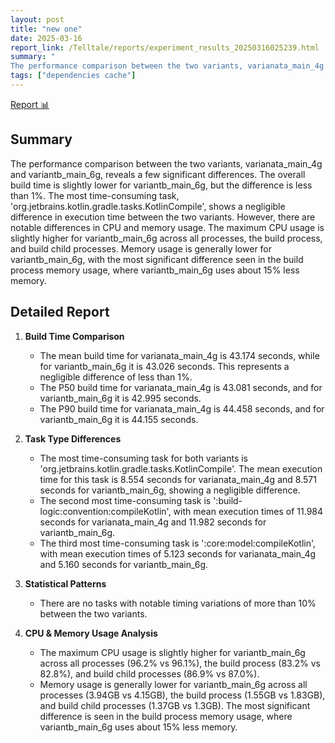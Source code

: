 ```yaml
---
layout: post
title: "new one"
date: 2025-03-16
report_link: /Telltale/reports/experiment_results_20250316025239.html
summary: " 
The performance comparison between the two variants, varianata_main_4g and variantb_main_6g, reveals a few significant differences. The overall build time is slightly lower for variantb_main_6g, but the difference is less than 1%. The most time-consuming task, 'org.jetbrains.kotlin.gradle.tasks.KotlinCompile', shows a negligible difference in execution time between the two variants. However, there are notable differences in CPU and memory usage. The maximum CPU usage is slightly higher for variantb_main_6g across all processes, the build process, and build child processes. Memory usage is generally lower for variantb_main_6g, with the most significant difference seen in the build process memory usage, where variantb_main_6g uses about 15% less memory."
tags: ["dependencies cache"]
---
```

[Report 📊](../../reports/experiment_results_20250316025239.html)
## Summary
The performance comparison between the two variants, varianata_main_4g and variantb_main_6g, reveals a few significant differences. The overall build time is slightly lower for variantb_main_6g, but the difference is less than 1%. The most time-consuming task, 'org.jetbrains.kotlin.gradle.tasks.KotlinCompile', shows a negligible difference in execution time between the two variants. However, there are notable differences in CPU and memory usage. The maximum CPU usage is slightly higher for variantb_main_6g across all processes, the build process, and build child processes. Memory usage is generally lower for variantb_main_6g, with the most significant difference seen in the build process memory usage, where variantb_main_6g uses about 15% less memory.

## Detailed Report

1. **Build Time Comparison**
   - The mean build time for varianata_main_4g is 43.174 seconds, while for variantb_main_6g it is 43.026 seconds. This represents a negligible difference of less than 1%.
   - The P50 build time for varianata_main_4g is 43.081 seconds, and for variantb_main_6g it is 42.995 seconds.
   - The P90 build time for varianata_main_4g is 44.458 seconds, and for variantb_main_6g it is 44.155 seconds.

2. **Task Type Differences**
   - The most time-consuming task for both variants is 'org.jetbrains.kotlin.gradle.tasks.KotlinCompile'. The mean execution time for this task is 8.554 seconds for varianata_main_4g and 8.571 seconds for variantb_main_6g, showing a negligible difference.
   - The second most time-consuming task is ':build-logic:convention:compileKotlin', with mean execution times of 11.984 seconds for varianata_main_4g and 11.982 seconds for variantb_main_6g.
   - The third most time-consuming task is ':core:model:compileKotlin', with mean execution times of 5.123 seconds for varianata_main_4g and 5.160 seconds for variantb_main_6g.

3. **Statistical Patterns**
   - There are no tasks with notable timing variations of more than 10% between the two variants.

4. **CPU & Memory Usage Analysis**
   - The maximum CPU usage is slightly higher for variantb_main_6g across all processes (96.2% vs 96.1%), the build process (83.2% vs 82.8%), and build child processes (86.9% vs 87.0%).
   - Memory usage is generally lower for variantb_main_6g across all processes (3.94GB vs 4.15GB), the build process (1.55GB vs 1.83GB), and build child processes (1.37GB vs 1.3GB). The most significant difference is seen in the build process memory usage, where variantb_main_6g uses about 15% less memory.
